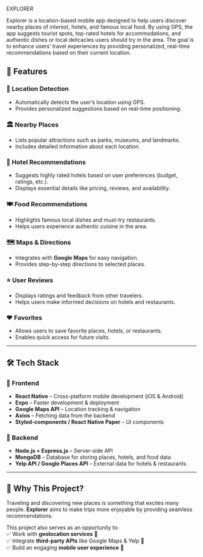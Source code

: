 EXPLORER  

Explorer is a location-based mobile app designed to help users discover nearby places of interest, hotels, and famous local food. By using GPS, the app suggests tourist spots, top-rated hotels for accommodations, and authentic dishes or local delicacies users should try in the area. The goal is to enhance users’ travel experiences by providing personalized, real-time recommendations based on their current location. 

## 🚀 Features  

### 📍 Location Detection  
- Automatically detects the user’s location using GPS.  
- Provides personalized suggestions based on real-time positioning.  

### 🏛️ Nearby Places  
- Lists popular attractions such as parks, museums, and landmarks.  
- Includes detailed information about each location.  

### 🏨 Hotel Recommendations  
- Suggests highly rated hotels based on user preferences (budget, ratings, etc.).  
- Displays essential details like pricing, reviews, and availability.  

### 🍽️ Food Recommendations  
- Highlights famous local dishes and must-try restaurants.  
- Helps users experience authentic cuisine in the area.  

### 🗺️ Maps & Directions  
- Integrates with **Google Maps** for easy navigation.  
- Provides step-by-step directions to selected places.  

### ⭐ User Reviews  
- Displays ratings and feedback from other travelers.  
- Helps users make informed decisions on hotels and restaurants.  

### ❤️ Favorites  
- Allows users to save favorite places, hotels, or restaurants.  
- Enables quick access for future visits.  

---

## 🛠️ Tech Stack  

### 📱 Frontend  
- **React Native** – Cross-platform mobile development (iOS & Android)  
- **Expo** – Faster development & deployment  
- **Google Maps API** – Location tracking & navigation  
- **Axios** – Fetching data from the backend  
- **Styled-components / React Native Paper** – UI components  

### 💾 Backend  
- **Node.js + Express.js** – Server-side API  
- **MongoDB** – Database for storing places, hotels, and food data  
- **Yelp API / Google Places API** – External data for hotels & restaurants  

---

## 🎯 Why This Project?  

Traveling and discovering new places is something that excites many people. **Explorer** aims to make trips more enjoyable by providing seamless recommendations.  

This project also serves as an opportunity to:  
✅ Work with **geolocation services** 📍  
✅ Integrate **third-party APIs** like Google Maps & Yelp 🔗  
✅ Build an engaging **mobile user experience** 📲  

